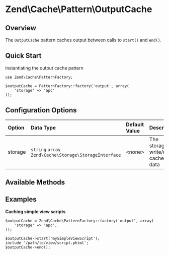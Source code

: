# Zend\\Cache\\Pattern\\OutputCache

## Overview

The `OutputCache` pattern caches output between calls to `start()` and `end()`.

## Quick Start

Instantiating the output cache pattern

``` sourceCode
use Zend\Cache\PatternFactory;

$outputCache = PatternFactory::factory('output', array(
    'storage' => 'apc'
));
```

## Configuration Options

<table>
<colgroup>
<col width="7%" />
<col width="49%" />
<col width="12%" />
<col width="31%" />
</colgroup>
<thead>
<tr class="header">
<th align="left">Option</th>
<th align="left">Data Type</th>
<th align="left">Default Value</th>
<th align="left">Description</th>
</tr>
</thead>
<tbody>
<tr class="odd">
<td align="left">storage</td>
<td align="left"><code>string</code> <code>array</code>
<code>Zend\Cache\Storage\StorageInterface</code></td>
<td align="left">&lt;none&gt;</td>
<td align="left">The storage to write/read cached data</td>
</tr>
</tbody>
</table>

## Available Methods

## Examples

**Caching simple view scripts**

``` sourceCode
$outputCache = Zend\Cache\PatternFactory::factory('output', array(
    'storage' => 'apc',
));

$outputCache->start('mySimpleViewScript');
include '/path/to/view/script.phtml';
$outputCache->end();
```
